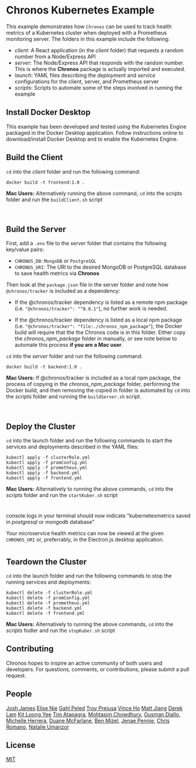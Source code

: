# Chronos Kubernetes Example

This example demonstrates how `Chronos` can be used to track health metrics of a Kubernetes cluster when deployed with a Prometheus monitoring server. The folders in this example include the following:
- *client*: A React application (in the *client* folder) that requests a random number from a Node/Express API
- *server*: The Node/Express API that responds with the random number. This is where the **Chronos** package is actually imported and executed.
- *launch*: YAML files describing the *deployment* and *service* configurations for the client, server, and Prometheus server
- *scripts*: Scripts to automate some of the steps involved in running the example

## Install Docker Desktop
This example has been developed and tested using the Kubernetes Engine packaged in the Docker Desktop application. Follow instructions online to download/install Docker Desktop and to enable the Kubernetes Engine.

## Build the Client
`cd` into the *client* folder and run the following command:
```
docker build -t frontend:1.0 .

```
**Mac Users:** Alternatively running the above command, `cd` into the scripts folder and run the `buildClient.sh` script

<br>

## Build the Server
First, add a `.env` file to the *server* folder that contains the following key/value pairs:
- `CHRONOS_DB`: `MongoDB` or `PostgreSQL`
- `CHRONOS_URI`: The URI to the desired MongoDB or PostgreSQL database to save health metrics via **Chronos**

Then look at the `package.json` file in the server folder and note how `@chronos/tracker` is included as a dependency:

- If the @chronos/tracker dependency is listed as a remote npm package (i.e. `"@chronos/tracker": "^8.0.1"`), no further work is needed.

- If the @chronos/tracker dependency is listed as a local npm package (i.e. `"@chronos/tracker": "file:./chronos_npm_package"`), the Docker build will require that the the Chronos code is in this folder. Either copy the _chronos_npm_package_ folder in manually, or see note below to automate this process **if you are a Mac user**.

`cd` into the *server* folder and run the following command:
```
docker build -t backend:1.0 .
```

**Mac Users:** If @chronos/tracker is included as a local npm package, the process of copying in the *chronos_npm_package* folder, performing the Docker build, and then removing the copied in folder is automated by `cd` into the *scripts* folder and running the `buildServer.sh` script.

<br>

## Deploy the Cluster
`cd` into the launch folder and run the following commands to start the services and deployments described in the YAML files:
```
kubectl apply -f clusterRole.yml
kubectl apply -f promConfig.yml
kubectl apply -f prometheus.yml
kubectl apply -f backend.yml
kubectl apply -f frontend.yml
```

**Mac Users:** Alternatively to running the above commands, `cd` into the *scripts* folder and run the `startKuber.sh` script


#
console.logs in your terminal should now indicate "kubernetesmetrics saved in *postgresql* or *mongodb* database"

Your microservice health metrics can now be viewed at the given `CHRONOS_URI` or, preferrably, in the Electron.js desktop application.
#


## Teardown the Cluster
`cd` into the launch folder and run the following commands to stop the running services and deployments:
```
kubectl delete -f clusterRole.yml
kubectl delete -f promConfig.yml
kubectl delete -f prometheus.yml
kubectl delete -f backend.yml
kubectl delete -f frontend.yml
```

**Mac Users:** Alternatively to running the above commands, `cd` into the *scripts* fodler and run the `stopKuber.sh` script

## Contributing
Chronos hopes to inspire an active community of both users and developers. For questions, comments, or contributions, please submit a pull request.

## People
[Josh James](https://github.com/joshjames289)
[Elise Nie](https://github.com/elisanie)
[Gahl Peled](https://github.com/GP3-RS)
[Troy Prejusa](https://github.com/tprejusa)
[Vince Ho](https://github.com/hodesza)
[Matt Jiang](https://github.com/mattljiang)
[Derek Lam](https://github.com/DerekQuoc)
[Kit Loong Yee](https://github.com/kitloong1)
[Tim Atapagra](https://github.com/timpagra),
[Mohtasim Chowdhury](https://github.com/mohtasim317),
[Ousman Diallo](https://github.com/Dialloousman),
[Michelle Herrera](https://github.com/mesherrera),
[Duane McFarlane](https://github.com/Duane11003),
[Ben Mizel](https://github.com/ben-mizel),
[Jenae Pennie](https://github.com/jenaepen),
[Chris Romano](https://github.com/robicano22),
[Natalie Umanzor](https://github.com/nmczormick)

## License
[MIT](LICENSE)
